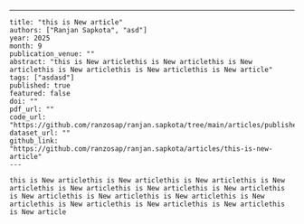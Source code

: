 ---
    title: "this is New article"
    authors: ["Ranjan Sapkota", "asd"]
    year: 2025
    month: 9
    publication_venue: ""
    abstract: "this is New articlethis is New articlethis is New articlethis is New articlethis is New articlethis is New article"
    tags: ["asdasd"]
    published: true
    featured: false
    doi: ""
    pdf_url: ""
    code_url: "https://github.com/ranzosap/ranjan.sapkota/tree/main/articles/published"
    dataset_url: ""
    github_link: "https://github.com/ranzosap/ranjan.sapkota/articles/this-is-new-article"
    ---

    this is New articlethis is New articlethis is New articlethis is New articlethis is New articlethis is New articlethis is New articlethis is New articlethis is New articlethis is New articlethis is New articlethis is New articlethis is New articlethis is New articlethis is New article
    
